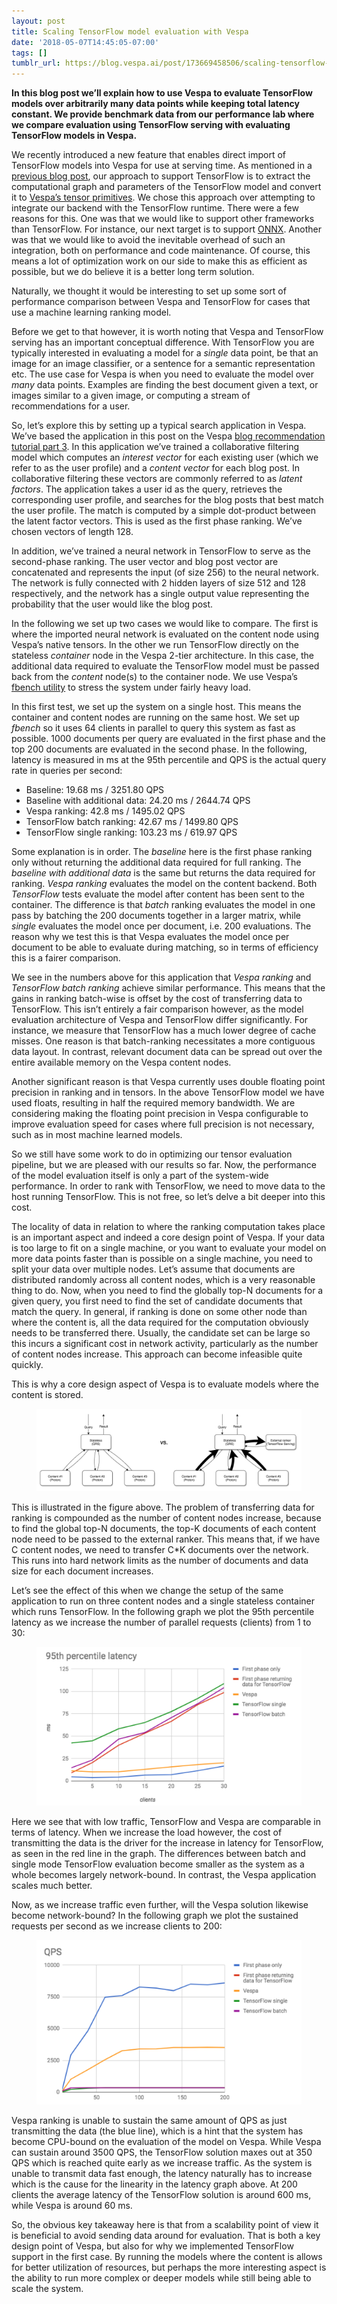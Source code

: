 ```yaml
---
layout: post
title: Scaling TensorFlow model evaluation with Vespa
date: '2018-05-07T14:45:05-07:00'
tags: []
tumblr_url: https://blog.vespa.ai/post/173669458506/scaling-tensorflow-model-evaluation-with-vespa
---
```

 **In this blog post we’ll explain how to use Vespa to evaluate TensorFlow models over arbitrarily many data points while keeping total latency constant. We provide benchmark data from our performance lab where we compare evaluation using TensorFlow serving with evaluating TensorFlow models in Vespa.**

We recently introduced a new feature that enables direct import of TensorFlow models into Vespa for use at serving time. As mentioned in a [previous blog post](http://blog.vespa.ai/2018-03-14-introducing-tensorflow-support/), our approach to support TensorFlow is to extract the computational graph and parameters of the TensorFlow model and convert it to [Vespa’s tensor primitives](http://docs.vespa.ai/documentation/reference/tensor.html). We chose this approach over attempting to integrate our backend with the TensorFlow runtime. There were a few reasons for this. One was that we would like to support other frameworks than TensorFlow. For instance, our next target is to support [ONNX](https://github.com/onnx/onnx). Another was that we would like to avoid the inevitable overhead of such an integration, both on performance and code maintenance. Of course, this means a lot of optimization work on our side to make this as efficient as possible, but we do believe it is a better long term solution.

Naturally, we thought it would be interesting to set up some sort of performance comparison between Vespa and TensorFlow for cases that use a machine learning ranking model.

Before we get to that however, it is worth noting that Vespa and TensorFlow serving has an important conceptual difference. With TensorFlow you are typically interested in evaluating a model for a _single_ data point, be that an image for an image classifier, or a sentence for a semantic representation etc. The use case for Vespa is when you need to evaluate the model over _many_ data points. Examples are finding the best document given a text, or images similar to a given image, or computing a stream of recommendations for a user.

So, let’s explore this by setting up a typical search application in Vespa. We’ve based the application in this post on the Vespa [blog recommendation tutorial part 3](http://docs.vespa.ai/documentation/tutorials/blog-recommendation-nn.html). In this application we’ve trained a collaborative filtering model which computes an _interest vector_ for each existing user (which we refer to as the user profile) and a _content vector_ for each blog post. In collaborative filtering these vectors are commonly referred to as _latent factors_. The application takes a user id as the query, retrieves the corresponding user profile, and searches for the blog posts that best match the user profile. The match is computed by a simple dot-product between the latent factor vectors. This is used as the first phase ranking. We’ve chosen vectors of length 128.

In addition, we’ve trained a neural network in TensorFlow to serve as the second-phase ranking. The user vector and blog post vector are concatenated and represents the input (of size 256) to the neural network. The network is fully connected with 2 hidden layers of size 512 and 128 respectively, and the network has a single output value representing the probability that the user would like the blog post.

In the following we set up two cases we would like to compare. The first is where the imported neural network is evaluated on the content node using Vespa’s native tensors. In the other we run TensorFlow directly on the stateless _container_ node in the Vespa 2-tier architecture. In this case, the additional data required to evaluate the TensorFlow model must be passed back from the _content_ node(s) to the container node. We use Vespa’s [fbench utility](https://github.com/vespa-engine/vespa/tree/master/fbench) to stress the system under fairly heavy load.

In this first test, we set up the system on a single host. This means the container and content nodes are running on the same host. We set up _fbench_ so it uses 64 clients in parallel to query this system as fast as possible. 1000 documents per query are evaluated in the first phase and the top 200 documents are evaluated in the second phase. In the following, latency is measured in ms at the 95th percentile and QPS is the actual query rate in queries per second:

> 

- Baseline: 19.68 ms / 3251.80 QPS  
- Baseline with additional data: 24.20 ms / 2644.74 QPS  
- Vespa ranking: 42.8 ms / 1495.02 QPS  
- TensorFlow batch ranking: 42.67 ms / 1499.80 QPS  
- TensorFlow single ranking: 103.23 ms / 619.97 QPS  

Some explanation is in order. The _baseline_ here is the first phase ranking only without returning the additional data required for full ranking. The _baseline with additional data_ is the same but returns the data required for ranking. _Vespa ranking_ evaluates the model on the content backend. Both _TensorFlow_ tests evaluate the model after content has been sent to the container. The difference is that _batch_ ranking evaluates the model in one pass by batching the 200 documents together in a larger matrix, while _single_ evaluates the model once per document, i.e. 200 evaluations. The reason why we test this is that Vespa evaluates the model once per document to be able to evaluate during matching, so in terms of efficiency this is a fairer comparison.

We see in the numbers above for this application that _Vespa ranking_ and _TensorFlow batch ranking_ achieve similar performance. This means that the gains in ranking batch-wise is offset by the cost of transferring data to TensorFlow. This isn’t entirely a fair comparison however, as the model evaluation architecture of Vespa and TensorFlow differ significantly. For instance, we measure that TensorFlow has a much lower degree of cache misses. One reason is that batch-ranking necessitates a more contiguous data layout. In contrast, relevant document data can be spread out over the entire available memory on the Vespa content nodes.

Another significant reason is that Vespa currently uses double floating point precision in ranking and in tensors. In the above TensorFlow model we have used floats, resulting in half the required memory bandwidth. We are considering making the floating point precision in Vespa configurable to improve evaluation speed for cases where full precision is not necessary, such as in most machine learned models.

So we still have some work to do in optimizing our tensor evaluation pipeline, but we are pleased with our results so far. Now, the performance of the model evaluation itself is only a part of the system-wide performance. In order to rank with TensorFlow, we need to move data to the host running TensorFlow. This is not free, so let’s delve a bit deeper into this cost.

The locality of data in relation to where the ranking computation takes place is an important aspect and indeed a core design point of Vespa. If your data is too large to fit on a single machine, or you want to evaluate your model on more data points faster than is possible on a single machine, you need to split your data over multiple nodes. Let’s assume that documents are distributed randomly across all content nodes, which is a very reasonable thing to do. Now, when you need to find the globally top-N documents for a given query, you first need to find the set of candidate documents that match the query. In general, if ranking is done on some other node than where the content is, all the data required for the computation obviously needs to be transferred there. Usually, the candidate set can be large so this incurs a significant cost in network activity, particularly as the number of content nodes increase. This approach can become infeasible quite quickly.

This is why a core design aspect of Vespa is to evaluate models where the content is stored.

<figure data-orig-width="1058" data-orig-height="330" class="tmblr-full"><img src="/assets/2018-05-07-scaling-tensorflow-model-evaluation-with-vespa/tumblr_inline_p8cvpmLZHf1vpfrlb_540.png" alt="image" data-orig-width="1058" data-orig-height="330"></figure>

This is illustrated in the figure above. The problem of transferring data for ranking is compounded as the number of content nodes increase, because to find the global top-N documents, the top-K documents of each content node need to be passed to the external ranker. This means that, if we have C content nodes, we need to transfer C\*K documents over the network. This runs into hard network limits as the number of documents and data size for each document increases.

Let’s see the effect of this when we change the setup of the same application to run on three content nodes and a single stateless container which runs TensorFlow. In the following graph we plot the 95th percentile latency as we increase the number of parallel requests (clients) from 1 to 30:

<figure data-orig-width="586" data-orig-height="351" class="tmblr-full"><img src="/assets/2018-05-07-scaling-tensorflow-model-evaluation-with-vespa/tumblr_inline_p8cvr74YpB1vpfrlb_540.png" alt="image" data-orig-width="586" data-orig-height="351"></figure>

Here we see that with low traffic, TensorFlow and Vespa are comparable in terms of latency. When we increase the load however, the cost of transmitting the data is the driver for the increase in latency for TensorFlow, as seen in the red line in the graph. The differences between batch and single mode TensorFlow evaluation become smaller as the system as a whole becomes largely network-bound. In contrast, the Vespa application scales much better.

Now, as we increase traffic even further, will the Vespa solution likewise become network-bound? In the following graph we plot the sustained requests per second as we increase clients to 200:

<figure data-orig-width="578" data-orig-height="359" class="tmblr-full"><img src="/assets/2018-05-07-scaling-tensorflow-model-evaluation-with-vespa/tumblr_inline_p8cvru8fzx1vpfrlb_540.png" alt="image" data-orig-width="578" data-orig-height="359"></figure>

Vespa ranking is unable to sustain the same amount of QPS as just transmitting the data (the blue line), which is a hint that the system has become CPU-bound on the evaluation of the model on Vespa. While Vespa can sustain around 3500 QPS, the TensorFlow solution maxes out at 350 QPS which is reached quite early as we increase traffic. As the system is unable to transmit data fast enough, the latency naturally has to increase which is the cause for the linearity in the latency graph above. At 200 clients the average latency of the TensorFlow solution is around 600 ms, while Vespa is around 60 ms.

So, the obvious key takeaway here is that from a scalability point of view it is beneficial to avoid sending data around for evaluation. That is both a key design point of Vespa, but also for why we implemented TensorFlow support in the first case. By running the models where the content is allows for better utilization of resources, but perhaps the more interesting aspect is the ability to run more complex or deeper models while still being able to scale the system.

